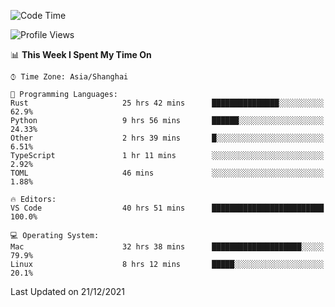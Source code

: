 <!--START_SECTION:waka-->
![Code Time](http://img.shields.io/badge/Code%20Time-838%20hrs%2035%20mins-blue)

![Profile Views](http://img.shields.io/badge/Profile%20Views-4-blue)

📊 **This Week I Spent My Time On** 

```text
⌚︎ Time Zone: Asia/Shanghai

💬 Programming Languages: 
Rust                     25 hrs 42 mins      ███████████████░░░░░░░░░░   62.9% 
Python                   9 hrs 56 mins       ██████░░░░░░░░░░░░░░░░░░░   24.33% 
Other                    2 hrs 39 mins       █░░░░░░░░░░░░░░░░░░░░░░░░   6.51% 
TypeScript               1 hr 11 mins        ░░░░░░░░░░░░░░░░░░░░░░░░░   2.92% 
TOML                     46 mins             ░░░░░░░░░░░░░░░░░░░░░░░░░   1.88%

🔥 Editors: 
VS Code                  40 hrs 51 mins      █████████████████████████   100.0%

💻 Operating System: 
Mac                      32 hrs 38 mins      ████████████████████░░░░░   79.9% 
Linux                    8 hrs 12 mins       █████░░░░░░░░░░░░░░░░░░░░   20.1%

```


 Last Updated on 21/12/2021
<!--END_SECTION:waka-->
